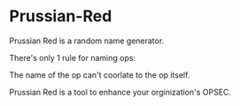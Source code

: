 # Prussian-Red

Prussian Red is a random name generator.

There's only 1 rule for naming ops:

The name of the op can't coorlate to the op itself.


Prussian Red is a tool to enhance your orginization's OPSEC.

